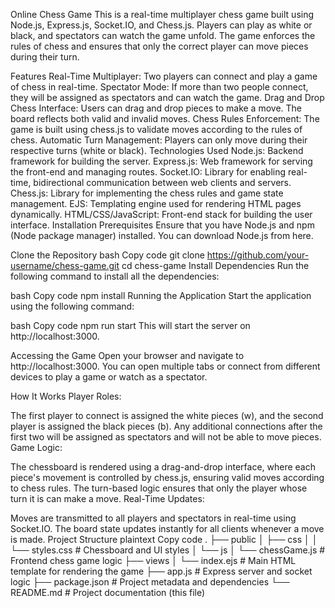 Online Chess Game
This is a real-time multiplayer chess game built using Node.js, Express.js, Socket.IO, and Chess.js. Players can play as white or black, and spectators can watch the game unfold. The game enforces the rules of chess and ensures that only the correct player can move pieces during their turn.

Features
Real-Time Multiplayer: Two players can connect and play a game of chess in real-time.
Spectator Mode: If more than two people connect, they will be assigned as spectators and can watch the game.
Drag and Drop Chess Interface: Users can drag and drop pieces to make a move. The board reflects both valid and invalid moves.
Chess Rules Enforcement: The game is built using chess.js to validate moves according to the rules of chess.
Automatic Turn Management: Players can only move during their respective turns (white or black).
Technologies Used
Node.js: Backend framework for building the server.
Express.js: Web framework for serving the front-end and managing routes.
Socket.IO: Library for enabling real-time, bidirectional communication between web clients and servers.
Chess.js: Library for implementing the chess rules and game state management.
EJS: Templating engine used for rendering HTML pages dynamically.
HTML/CSS/JavaScript: Front-end stack for building the user interface.
Installation
Prerequisites
Ensure that you have Node.js and npm (Node package manager) installed. You can download Node.js from here.

Clone the Repository
bash
Copy code
git clone https://github.com/your-username/chess-game.git
cd chess-game
Install Dependencies
Run the following command to install all the dependencies:

bash
Copy code
npm install
Running the Application
Start the application using the following command:

bash
Copy code
npm run start
This will start the server on http://localhost:3000.

Accessing the Game
Open your browser and navigate to http://localhost:3000. You can open multiple tabs or connect from different devices to play a game or watch as a spectator.

How It Works
Player Roles:

The first player to connect is assigned the white pieces (w), and the second player is assigned the black pieces (b).
Any additional connections after the first two will be assigned as spectators and will not be able to move pieces.
Game Logic:

The chessboard is rendered using a drag-and-drop interface, where each piece's movement is controlled by chess.js, ensuring valid moves according to chess rules.
The turn-based logic ensures that only the player whose turn it is can make a move.
Real-Time Updates:

Moves are transmitted to all players and spectators in real-time using Socket.IO.
The board state updates instantly for all clients whenever a move is made.
Project Structure
plaintext
Copy code
.
├── public
│   ├── css
│   │   └── styles.css    # Chessboard and UI styles
│   └── js
│       └── chessGame.js  # Frontend chess game logic
├── views
│   └── index.ejs         # Main HTML template for rendering the game
├── app.js                # Express server and socket logic
├── package.json          # Project metadata and dependencies
└── README.md             # Project documentation (this file)